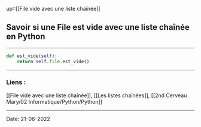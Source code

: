 

up::[[File vide avec une liste chaînée]]

## Savoir si une File est vide avec une liste chaînée en Python

---

```python
def est_vide(self):
	return self.file.est_vide()
```


---
### Liens :

[[File vide avec une liste chaînée]], [[Les listes chaînées]], [[2nd Cerveau Mary/02 Informatique/Python/Python]]

---

Date: 21-06-2022